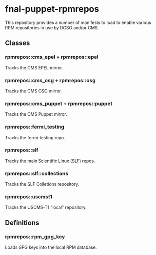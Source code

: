 # fnal-puppet-rpmrepos

This repository provides a number of manifests to load to enable various
RPM repositories in use by DCSO and/or CMS.

## Classes

### rpmrepos::cms\_epel + rpmrepos::epel

Tracks the CMS EPEL mirror.  

### rpmrepos::cms\_osg + rpmrepos::osg

Tracks the CMS OSG mirror.

### rpmrepos::cms\_puppet + rpmrepos::puppet

Tracks the CMS Puppet mirror.

### rpmrepos::fermi\_testing

Tracks the fermi-testing repo.

### rpmrepos::slf

Tracks the main Scientific Linux (SLF) repos.

### rpmrepos::slf::collections

Tracks the SLF Colletions repository.

### rpmrepos::uscmst1

Tracks the USCMS-T1 "local" repository.

## Definitions

### rpmrepos::rpm\_gpg\_key

Loads GPG keys into the local RPM database.
